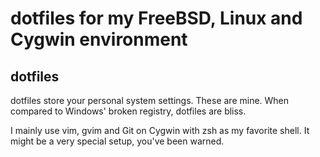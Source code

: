 # dotfiles for my FreeBSD, Linux and Cygwin environment

## dotfiles

dotfiles store your personal system settings. These are mine. When compared to Windows' broken registry, dotfiles are bliss.

I mainly use vim, gvim and Git on Cygwin with zsh as my favorite shell. It might be a very special setup, you've been warned.
